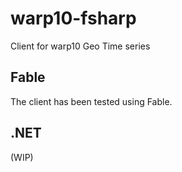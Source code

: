 # warp10-fsharp
Client for warp10 Geo Time series

## Fable
The client has been tested using Fable.

## .NET
(WIP)
